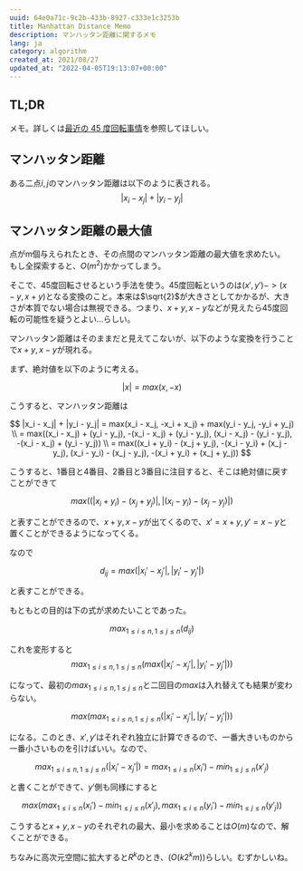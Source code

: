```yaml
---
uuid: 64e0a71c-9c2b-433b-8927-c333e1c3253b
title: Manhattan Distance Memo
description: マンハッタン距離に関するメモ
lang: ja
category: algorithm
created_at: 2021/08/27
updated_at: "2022-04-05T19:13:07+00:00"
---
```


## TL;DR

メモ。詳しくは[最近の 45 度回転事情](https://kagamiz.hatenablog.com/entry/2014/12/21/213931)を参照してほしい。

## マンハッタン距離

ある二点$i, j$のマンハッタン距離は以下のように表される。
$$|x_i - x_j| + |y_i - y_j|$$

## マンハッタン距離の最大値

点がm個与えられたとき、その点間のマンハッタン距離の最大値を求めたい。
もし全探索すると、$O(m^2)$かかってしまう。

そこで、45度回転させるという手法を使う。45度回転というのは$(x', y') -> (x - y, x + y)$となる変換のこと。本来は$\sqrt{2}$が大きさとしてかかるが、大きさが本質でない場合は無視できる。つまり、$x+y, x-y$などが見えたら45度回転の可能性を疑うとよい...らしい。

マンハッタン距離はそのままだと見えてこないが、以下のような変換を行うことで$x+y, x-y$が現れる。

まず、絶対値を以下のように考える。

$$|x| = max(x, -x)$$

こうすると、マンハッタン距離は

$$
|x_i - x_j| + |y_i - y_j| = max(x_i - x_j, -x_i + x_j) + max(y_i - y_j, -y_i + y_j) \\
= max((x_i - x_j) + (y_i - y_j), -(x_i - x_j) + (y_i - y_j), (x_i - x_j) - (y_i - y_j), -(x_i - x_j) + (y_i - y_j)) \\
= max((x_i + y_i) - (x_j + y_j), -(x_i - y_i) + (x_j - y_j), (x_i - y_i) - (x_j - y_j), -(x_i + y_i) + (x_j + y_j))
$$

こうすると、1番目と4番目、2番目と3番目に注目すると、そこは絶対値に戻すことができて

$$
max((|x_i + y_i) - (x_j + y_j)|, |(x_i - y_i) - (x_j - y_j)|)
$$

と表すことができるので、$x + y, x - y$が出てくるので、$x' = x + y, y' = x - y$と置くことができるようになってくる。

なので

$$
d_{ij} = max(|x_i' - x_j'|, |y_i' - y_j'|)
$$

と表すことができる。

もともとの目的は下の式が求めたいことであった。

$$
max_{1\leq i\leq n,1\leq j \leq n}(d_{ij})
$$

これを変形すると
$$
max_{1\leq i\leq n,1\leq j \leq n}(max(|x_i' - x_j'|, |y_i' - y_j'|))
$$

になって、最初の$max_{1\leq i\leq n,1\leq j \leq n}$と二回目の$max$は入れ替えても結果が変わらない。

$$
max(max_{1\leq i\leq n,1\leq j \leq n}(|x_i' - x_j'|, |y_i' - y_j'|))
$$

になる。このとき、$x', y'$はそれぞれ独立に計算できるので、一番大きいものから一番小さいものを引けばいい。なので、

$$
max_{1\leq i\leq n,1\leq j \leq n}(|x_i' - x_j'|) = max_{1\leq i \leq n}(x_i') - min_{1\leq j \leq n}(x'_j)
$$

と書くことができて、$y'$側も同様にすると

$$
max(max_{1\leq i \leq n}(x_i') - min_{1\leq j \leq n}(x'_j), max_{1\leq i \leq n}(y_i') - min_{1\leq j \leq n}(y'_j))
$$

こうすると$x+y, x-y$のそれぞれの最大、最小を求めることは$O(m)$なので、解くことができる。

ちなみに高次元空間に拡大すると$R^k$のとき、$(O(k2^km))$らしい。むずかしいね。
